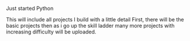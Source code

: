 Just started Python

This will include all projects I build with a little detail
First, there will be the basic projects then as i go up the skill ladder many more projects with
increasing difficulty will be uploaded.
